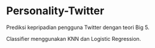 # Personality-Twitter

Prediksi kepripadian pengguna Twitter dengan teori Big 5.

Classifier menggunakan KNN dan Logistic Regression.
